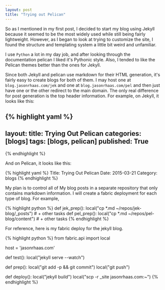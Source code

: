 ```yaml
---
layout: post
title: "Trying out Pelican"
---
```


So as I mentioned in my first post, I decided to start my blog using Jekyll because it seemed to be the most widely used while still being fairly lightweight. However, as I began to look at trying to customize the site, I found the structure and templating system a little bit weird and unfamiliar.

I use `Python` a lot in my day job, and after looking through the documentation pelican I liked it's Pythonic style. Also, I tended to like the Pelican themes better than the ones for Jekyll.

Since both Jekyll and pelican use markdown for their HTML generation, it's fairly easy to create blogs for both of them. I may host one at `blog.jasonrhaas.com/jek` and one at `blog.jasonrhaas.com/pel` and then just have one or the other redirect to the main domain. The only real difference for post generation is the top header information. For example, on Jekyll, it looks like this:

{% highlight yaml %}
---
layout: 
title: Trying Out Pelican
categories: [blogs]
tags: [blogs, pelican]
published: True
---
{% endhighlight %}

And on Pelican, it looks like this:

{% highlight yaml %}
Title: Trying Out Pelican
Date: 2015-03-21
Category: blogs
{% endhighlight %}

My plan is to control all of My blog posts in a separate repository that only contains markdown information. I will create a fabric deployment for each type of blog. For example,

{% highlight python %}
def jek_prep():
    local("cp *.md ~/repos/jek-blog/_posts")
    # + other tasks
def pel_prep():
    local("cp *.md ~/repos/pel-blog/content")
    # + other tasks
{% endhighlight %}

For reference, here is my fabric deploy for the jekyll blog.

{% highlight python %}
from fabric.api import local

host = 'jasonrhaas.com'

def test():
    local("jekyll serve --watch")

def prep():
    local("git add -p && git commit")
    local("git push")

def deploy():
    local("jekyll build")
    local("scp -r _site jasonrhaas.com:~")
{% endhighlight %}